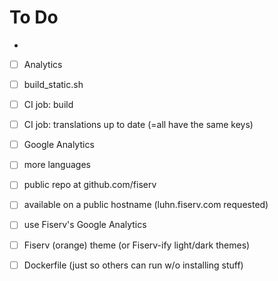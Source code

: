 # To Do

- 
- [ ] Analytics
- [ ] build_static.sh
- [ ] CI job: build
- [ ] CI job: translations up to date (=all have the same keys)
- [ ] Google Analytics

- [ ] more languages
- [ ] public repo at github.com/fiserv
- [ ] available on a public hostname (luhn.fiserv.com requested)
- [ ] use Fiserv's Google Analytics
- [ ] Fiserv (orange) theme (or Fiserv-ify light/dark themes)
- [ ] Dockerfile (just so others can run w/o installing stuff)
